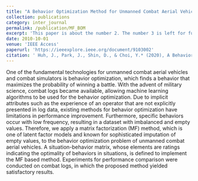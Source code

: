 ```yaml
---
title: "A Behavior Optimization Method for Unmanned Combat Aerial Vehicles Using Matrix Factorization"
collection: publications
category: inter_journal
permalink: /publication/MF_BOM
excerpt: 'This paper is about the number 2. The number 3 is left for future work.'
date: 2010-10-01
venue: 'IEEE Access'
paperurl: 'https://ieeexplore.ieee.org/document/9103002'
citation: ' Huh, J., Park, J., Shin, D., & Choi, Y.* (2020), A Behavior Optimization Method for Unmanned Combat Aerial Vehicles Using Matrix Factorization, IEEE Access, 8, 100298-100307. (SCIE)'
---
```


One of the fundamental technologies for unmanned combat aerial vehicles and combat simulators is behavior optimization, which finds a behavior that maximizes the probability of winning a battle. With the advent of military science, combat logs became available, allowing machine learning algorithms to be used for the behavior optimization. Due to implicit attributes such as the experience of an operator that are not explicitly presented in log data, existing methods for behavior optimization have limitations in performance improvement. Furthermore, specific behaviors occur with low frequency, resulting in a dataset with imbalanced and empty values. Therefore, we apply a matrix factorization (MF) method, which is one of latent factor models and known for sophisticated imputation of empty values, to the behavior optimization problem of unmanned combat aerial vehicles. A situation-behavior matrix, whose elements are ratings indicating the optimality of behaviors in situations, is defined to implement the MF based method. Experiments for performance comparison were conducted on combat logs, in which the proposed method yielded satisfactory results.
